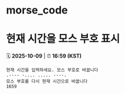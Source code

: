 # morse_code
# 현재 시간을 모스 부호 표시
<!-- MORSE_TIME_START -->
🗓️ **2025-10-09** | ⏰ **16:59 (KST)**

```
현재 시간을 입력하세요. 모스 부호로 바꿉니다
.---- -.... ..... ----.
모스 부호를 다시 현재 시간으로 바꿉니다
1659
```
<!-- MORSE_TIME_END -->
